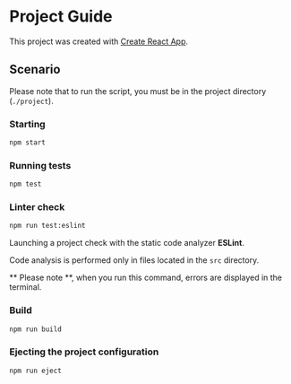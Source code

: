 # Project Guide

This project was created with [Create React App](https://github.com/facebook/create-react-app).

## Scenario

Please note that to run the script, you must be in the project directory (`./project`).

### Starting

```bash
npm start
```

### Running tests

```bash
npm test
```

### Linter check

```bash
npm run test:eslint
```

Launching a project check with the static code analyzer **ESLint**.

Code analysis is performed only in files located in the `src` directory.

** Please note **, when you run this command, errors are displayed in the terminal.

### Build

```bash
npm run build
```

### Ejecting the project configuration

```bash
npm run eject
```
